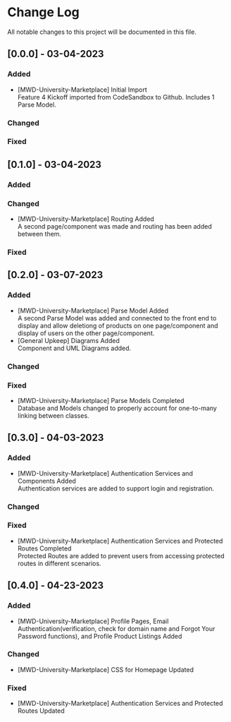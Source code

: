 
# Change Log
All notable changes to this project will be documented in this file.

## [0.0.0] - 03-04-2023
 
### Added
- [MWD-University-Marketplace] Initial Import<br />
  Feature 4 Kickoff imported from CodeSandbox to Github. Includes 1 Parse Model.
 
### Changed
 
### Fixed
 
## [0.1.0] - 03-04-2023
 
### Added
 
### Changed
  - [MWD-University-Marketplace] Routing Added<br />
    A second page/component was made and routing has been added between them.
 
### Fixed
 
## [0.2.0] - 03-07-2023
 
### Added
  - [MWD-University-Marketplace] Parse Model Added<br />
    A second Parse Model was added and connected to the front end to display and allow deletiong of products on one page/component and display of users on the other page/component.
  - [General Upkeep] Diagrams Added<br />
    Component and UML Diagrams added.
   
### Changed
 
### Fixed
  - [MWD-University-Marketplace] Parse Models Completed<br />
    Database and Models changed to properly account for one-to-many linking between classes.

## [0.3.0] - 04-03-2023
 
### Added
  - [MWD-University-Marketplace] Authentication Services and Components Added<br />
    Authentication services are added to support login and registration.
   
### Changed
 
### Fixed
  - [MWD-University-Marketplace] Authentication Services and Protected Routes Completed<br />
    Protected Routes are added to prevent users from accessing protected routes in different scenarios. 
    
## [0.4.0] - 04-23-2023
 
### Added
  - [MWD-University-Marketplace] Profile Pages, Email Authentication(verification, check for domain name and Forgot Your Password functions), and Profile Product Listings Added<br />
    
   
### Changed
  - [MWD-University-Marketplace] CSS for Homepage Updated<br />
 
### Fixed
  - [MWD-University-Marketplace] Authentication Services and Protected Routes Updated<br /> 
